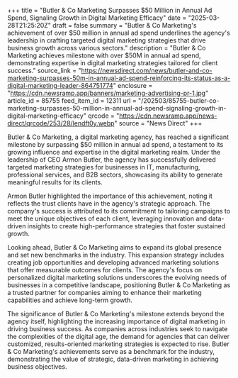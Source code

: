 +++
title = "Butler & Co Marketing Surpasses $50 Million in Annual Ad Spend, Signaling Growth in Digital Marketing Efficacy"
date = "2025-03-28T21:25:20Z"
draft = false
summary = "Butler & Co Marketing's achievement of over $50 million in annual ad spend underlines the agency's leadership in crafting targeted digital marketing strategies that drive business growth across various sectors."
description = "Butler & Co Marketing achieves milestone with over $50M in annual ad spend, demonstrating expertise in digital marketing strategies tailored for client success."
source_link = "https://newsdirect.com/news/butler-and-co-marketing-surpasses-50m-in-annual-ad-spend-reinforcing-its-status-as-a-digital-marketing-leader-864751774"
enclosure = "https://cdn.newsramp.app/banners/marketing-advertising-pr-1.jpg"
article_id = 85755
feed_item_id = 12311
url = "/202503/85755-butler-co-marketing-surpasses-50-million-in-annual-ad-spend-signaling-growth-in-digital-marketing-efficacy"
qrcode = "https://cdn.newsramp.app/news-direct/qrcode/253/28/lendft0y.webp"
source = "News Direct"
+++

<p>Butler & Co Marketing, a digital marketing agency, has reached a significant milestone by surpassing $50 million in annual ad spend, a testament to its growing influence and expertise in the digital marketing realm. Under the leadership of CEO Armon Butler, the agency has successfully delivered targeted marketing strategies for businesses in IT, manufacturing, professional services, and B2B sectors, showcasing its ability to generate meaningful results for its clients.</p><p>Armon Butler highlighted the importance of this achievement, noting it reflects the trust clients have in the agency's strategic approach. The company's success is attributed to its commitment to tailoring campaigns to meet the unique objectives of each client, leveraging innovation and data-driven insights to create high-performance strategies that foster sustained growth.</p><p>Looking ahead, Butler & Co Marketing aims to expand its global presence and set new benchmarks in the industry. This expansion strategy includes creating job opportunities and developing advanced marketing solutions that offer measurable outcomes for clients. The agency's focus on personalized digital marketing solutions underscores the evolving needs of businesses in a competitive landscape, positioning Butler & Co Marketing as a trusted partner for companies aiming to enhance their marketing capabilities and achieve long-term growth.</p><p>The significance of Butler & Co Marketing's milestone extends beyond the agency itself, highlighting the increasing importance of digital marketing in driving business success. As companies across industries seek to navigate the complexities of the digital age, the demand for agencies that can deliver customized, results-oriented marketing strategies is expected to rise. Butler & Co Marketing's achievements serve as a benchmark for the industry, demonstrating the value of strategic, data-driven marketing in achieving business objectives.</p>
